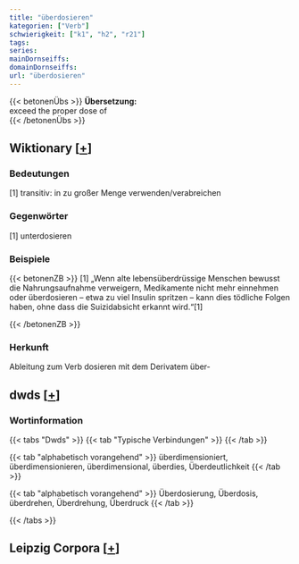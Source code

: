 ```yaml
---
title: "überdosieren"
kategorien: ["Verb"]
schwierigkeit: ["k1", "h2", "r21"]
tags:
series:
mainDornseiffs:
domainDornseiffs:
url: "überdosieren"
---
```


{{< betonenÜbs >}}
**Übersetzung:**  
exceed the proper dose of  
{{< /betonenÜbs >}}

## Wiktionary [[+](https://de.wiktionary.org/wiki/überdosieren)]

### Bedeutungen
[1] transitiv: in zu großer Menge verwenden/verabreichen  

### Gegenwörter
[1] unterdosieren  

### Beispiele
{{< betonenZB >}}
[1] „Wenn alte lebensüberdrüssige Menschen bewusst die Nahrungsaufnahme verweigern, Medikamente nicht mehr einnehmen oder überdosieren – etwa zu viel Insulin spritzen – kann dies tödliche Folgen haben, ohne dass die Suizidabsicht erkannt wird.“[1]  

{{< /betonenZB >}}
### Herkunft
Ableitung zum Verb dosieren mit dem Derivatem über-  



## dwds [[+](https://www.dwds.de/wb/überdosieren)]

### Wortinformation
{{< tabs "Dwds" >}}
{{< tab "Typische Verbindungen" >}}
{{< /tab >}}

{{< tab "alphabetisch vorangehend" >}}
überdimensioniert, überdimensionieren, überdimensional, überdies, Überdeutlichkeit
{{< /tab >}}

{{< tab "alphabetisch vorangehend" >}}
Überdosierung, Überdosis, überdrehen, Überdrehung, Überdruck
{{< /tab >}}

{{< /tabs >}}

## Leipzig Corpora [[+](https://corpora.uni-leipzig.de/en/res?word=überdosieren&corpusId=deu_newscrawl-public_2018)]

